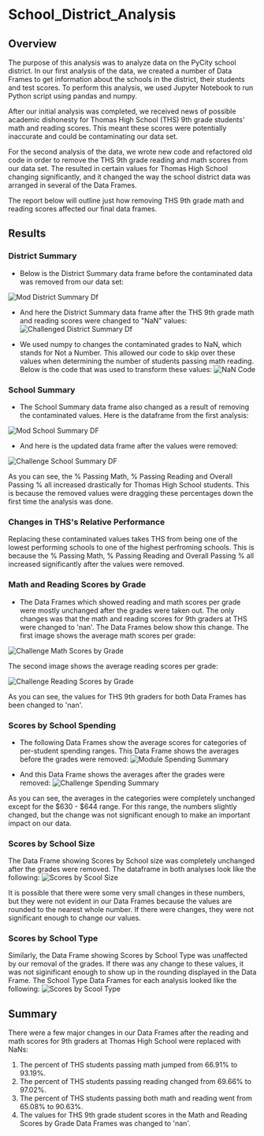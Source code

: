 # School_District_Analysis

## Overview
The purpose of this analysis was to analyze data on the PyCity school district. In our first analysis of the data, we created a number of Data Frames to get information about the schools in the district, their students and test scores. To perform this analysis, we used Jupyter Notebook to run Python script using pandas and numpy. 

After our initial analysis was completed, we received news of possible academic dishonesty for Thomas High School (THS) 9th grade students' math and reading scores. This meant these scores were potentially inaccurate and could be contaminating our data set. 

For the second analysis of the data, we wrote new code and refactored old code in order to remove the THS 9th grade reading and math scores from our data set. The resulted in certain values for Thomas High School changing significantly, and it changed the way the school district data was arranged in several of the Data Frames. 

The report below will outline just how removing THS 9th grade math and reading scores affected our final data frames. 

## Results

### District Summary
- Below is the District Summary data frame before the contaminated data was removed from our data set: 

![Mod District Summary Df](/Resources/module_df_ss/m_district_summary_df.png)

- And here the District Summary data frame after the THS 9th grade math and reading scores were changed to "NaN" values: 
![Challenged District Summary Df](/Resources/challenge_df_ss/c_district_summary_df.png)


- We used numpy to changes the contaminated grades to NaN, which stands for Not a Number. This allowed our code to skip over these values when determining the number of students passing math reading. Below is the code that was used to transform these values: 
![NaN Code](/Resources/code_ss/nan_code.png)

### School Summary
- The School Summary data frame also changed as a result of removing the contaminated values. Here is the dataframe from the first analysis:

![Mod School Summary DF](/Resources/module_df_ss/m_school_summary_df.png)
- And here is the updated data frame after the values were removed:

![Challenge School Summary DF](/Resources/challenge_df_ss/c_school_summary_df.png)

As you can see, the % Passing Math, % Passing Reading and Overall Passing % all increased drastically for Thomas High School students. This is because the removed values were dragging these percentages down the first time the analysis was done. 

### Changes in THS's Relative Performance
Replacing these contaminated values takes THS from being one of the lowest performing  schools to one of the highest perfroming schools. This is because the % Passing Math, % Passing Reading and Overall Passing % all increased significantly after the values were removed. 

### Math and Reading Scores by Grade
- The Data Frames which showed reading and math scores per grade were mostly unchanged after the grades were taken out. The only changes was that the math and reading scores for 9th graders at THS were changed to 'nan'. The Data Frames below show this change. The first image shows the average math scores per grade: 

![Challenge Math Scores by Grade](/Resources/challenge_df_ss/c_math_scores_per_grade.png)

The second image shows the average reading scores per grade: 

![Challenge Reading Scores by Grade](/Resources/challenge_df_ss/c_reading_scores_per_grade.png)

As you can see, the values for THS 9th graders for both Data Frames has been changed to 'nan'. 

### Scores by School Spending
- The following Data Frames show the average scores for categories of per-student spending ranges. This Data Frame shows the averages before the grades were removed: 
![Module Spending Summary](/Resources/module_df_ss/m_spending_summary_df.png)


- And this Data Frame shows the averages after the grades were removed:
![Challenge Spending Summary](/Resources/challenge_df_ss/c_spending_summary_df.png)

As you can see, the averages in the categories were completely unchanged except for the $630 - $644 range. For this range, the numbers slightly changed, but the change was not significant enough to make an important impact on our data. 

### Scores by School Size
The Data Frame showing Scores by School size was completely unchanged after the grades were removed. The dataframe in both analyses look like the following: 
![Scores by Scool Size](/Resources/challenge_df_ss/c_size_summary_df.png)

It is possible that there were some very small changes in these numbers, but they were not evident in our Data Frames because the values are rounded to the nearest whole number. If there were changes, they were not significant enough to change our values. 

### Scores by School Type
Similarly, the Data Frame showing Scores by School Type was unaffected by our removal of the grades. If there was any change to these values, it was not siginificant enough to show up in the rounding displayed in the Data Frame. The School Type Data Frames for each analysis looked like the following: 
![Scores by Scool Type](/Resources/challenge_df_ss/c_type_summary_df.png)

## Summary
There were a few major changes in our Data Frames after the reading and math scores for 9th graders at Thomas High School were replaced with NaNs:
1. The percent of THS students passing math jumped from 66.91% to 93.19%. 
2. The percent of THS students passing reading changed from 69.66% to 97.02%. 
3. The percent of THS students passing both math and reading went from 65.08% to 90.63%. 
4. The values for THS 9th grade student scores in the Math and Reading Scores by Grade Data Frames was changed to 'nan'. 
